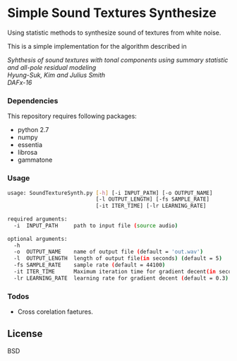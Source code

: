 # Simple Sound Textures Synthesize


Using statistic methods to synthesize sound of textures from white noise.

This is a simple implementation for the algorithm described in 

*Syhthesis of sound textures with tonal components using summary statistic and all-pole residual modeling*<br/>
*Hyung-Suk, Kim and Julius Smith*<br/>
*DAFx-16*<br/>


### Dependencies

This repository requires following packages:

- python 2.7
- numpy
- essentia
- librosa
- gammatone

### Usage

```sh
usage: SoundTextureSynth.py [-h] [-i INPUT_PATH] [-o OUTPUT_NAME]
                            [-l OUTPUT_LENGTH] [-fs SAMPLE_RATE]
                            [-it ITER_TIME] [-lr LEARNING_RATE]
                            
required arguments:
  -i  INPUT_PATH     path to input file (source audio)
  
optional arguments:
  -h
  -o  OUTPUT_NAME    name of output file (default = 'out.wav')
  -l  OUTPUT_LENGTH  length of output file(in seconds) (default = 5)
  -fs SAMPLE_RATE    sample rate (default = 44100)
  -it ITER_TIME      Maximum iteration time for gradient decent(in seconds) (default = 60)
  -lr LEARNING_RATE  learning rate for gradient decent (default = 0.3)
```


### Todos

 - Cross corelation faetures. 

License
----

BSD



[//]: # (These are reference links used in the body of this note and get stripped out when the markdown processor does its job. There is no need to format nicely because it shouldn't be seen. Thanks SO - http://stackoverflow.com/questions/4823468/store-comments-in-markdown-syntax)

   [test]: <http://dafx16.vutbr.cz/dafxpapers/19-DAFx-16_paper_18-PN.pdf>
